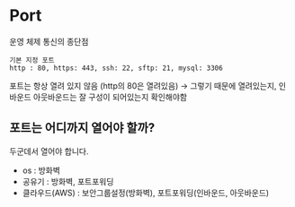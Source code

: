 # Port
운영 체제 통신의 종단점

```plaintext
기본 지정 포트
http : 80, https: 443, ssh: 22, sftp: 21, mysql: 3306
```

포트는 항상 열려 있지 않음 (http의 80은 열려있음)
	→ 그렇기 때문에 열려있는지, 인바운드 아웃바운드는 잘 구성이 되어있는지 확인해야함

## 포트는 어디까지 열어야 할까?
두군데서 열어야 합니다.

-   os : 방화벽
-   공유기 : 방화벽, 포트포워딩
-   클라우드(AWS) : 보안그룹설정(방화벽), 포트포워딩(인바운드, 아웃바운드)